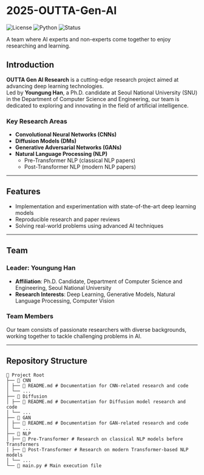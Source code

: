 # 2025-OUTTA-Gen-AI

![License](https://img.shields.io/badge/license-MIT-blue.svg)
![Python](https://img.shields.io/badge/Python-3.8%2B-blue)
![Status](https://img.shields.io/badge/Status-Active-brightgreen)

A team where AI experts and non-experts come together to enjoy researching and learning.

## Introduction

**OUTTA Gen AI Research** is a cutting-edge research project aimed at advancing deep learning technologies.  
Led by **Youngung Han**, a Ph.D. candidate at Seoul National University (SNU) in the Department of Computer Science and Engineering, our team is dedicated to exploring and innovating in the field of artificial intelligence.

### Key Research Areas

- **Convolutional Neural Networks (CNNs)**
- **Diffusion Models (DMs)**
- **Generative Adversarial Networks (GANs)**
- **Natural Language Processing (NLP)**  
  - Pre-Transformer NLP (classical NLP papers)
  - Post-Transformer NLP (modern NLP papers)

---

## Features

- Implementation and experimentation with state-of-the-art deep learning models
- Reproducible research and paper reviews
- Solving real-world problems using advanced AI techniques

---

## Team

### Leader: Youngung Han
- **Affiliation**: Ph.D. Candidate, Department of Computer Science and Engineering, Seoul National University
- **Research Interests**: Deep Learning, Generative Models, Natural Language Processing, Computer Vision

### Team Members
Our team consists of passionate researchers with diverse backgrounds, working together to tackle challenging problems in AI.

---

## Repository Structure
```
📂 Project Root
├── 📁 CNN
│ ├── 📄 README.md # Documentation for CNN-related research and code
│ └── ...
├── 📁 Diffusion
│ ├── 📄 README.md # Documentation for Diffusion model research and code
│ └── ...
├── 📁 GAN
│ ├── 📄 README.md # Documentation for GAN-related research and code
│ └── ...
├── 📁 NLP
│ ├── 📁 Pre-Transformer # Research on classical NLP models before Transformers
│ ├── 📁 Post-Transformer # Research on modern Transformer-based NLP models
│ └── ...
└── 📄 main.py # Main execution file
```
